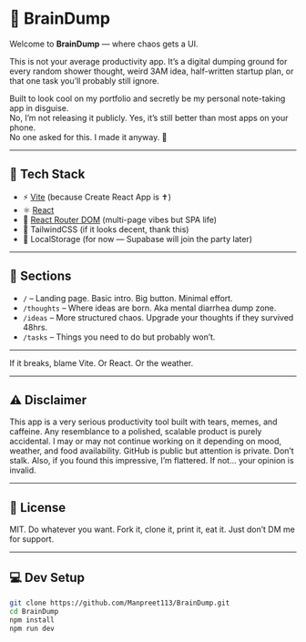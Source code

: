 # 🧠 BrainDump

Welcome to **BrainDump** — where chaos gets a UI.

This is not your average productivity app. It’s a digital dumping ground for every random shower thought, weird 3AM idea, half-written startup plan, or that one task you’ll probably still ignore.

Built to look cool on my portfolio and secretly be my personal note-taking app in disguise.  
No, I’m not releasing it publicly. Yes, it’s still better than most apps on your phone.  
No one asked for this. I made it anyway. 🫡

---

## 🧪 Tech Stack

- ⚡️ [Vite](https://vitejs.dev/) (because Create React App is ✝️)
- ⚛️ [React](https://react.dev/)
- 🔀 [React Router DOM](https://reactrouter.com/) (multi-page vibes but SPA life)
- 🎨 TailwindCSS (if it looks decent, thank this)
- 💾 LocalStorage (for now — Supabase will join the party later)

---

## 🧠 Sections

- `/` – Landing page. Basic intro. Big button. Minimal effort.
- `/thoughts` – Where ideas are born. Aka mental diarrhea dump zone.
- `/ideas` – More structured chaos. Upgrade your thoughts if they survived 48hrs.
- `/tasks` – Things you need to do but probably won’t.

---

If it breaks, blame Vite. Or React. Or the weather.

---

## ⚠️ Disclaimer

This app is a very serious productivity tool built with tears, memes, and caffeine.
Any resemblance to a polished, scalable product is purely accidental.
I may or may not continue working on it depending on mood, weather, and food availability.
GitHub is public but attention is private. Don’t stalk.
Also, if you found this impressive, I’m flattered. If not… your opinion is invalid.

---

## 🧾 License

MIT. Do whatever you want. Fork it, clone it, print it, eat it. Just don’t DM me for support.

---

## 💻 Dev Setup

```bash
git clone https://github.com/Manpreet113/BrainDump.git
cd BrainDump
npm install
npm run dev
